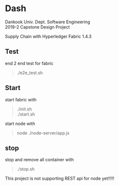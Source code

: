 # Dash
Dankook Univ. Dept. Software Engineering  
2019-2 Capstone Design Project  

Supply Chain with Hyperledger Fabric 1.4.3  

## Test  
end 2 end test for fabric  
> ./e2e_test.sh

## Start
start fabric with  
> ./init.sh  
> ./start.sh  

start node with  
> node ./node-server/app.js  

## stop  
stop and remove all container with  
> ./stop.sh


This project is not supporting REST api for node yet!!!!!
